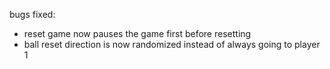 bugs fixed:
- reset game now pauses the game first before resetting
- ball reset direction is now randomized instead of always going to player 1

